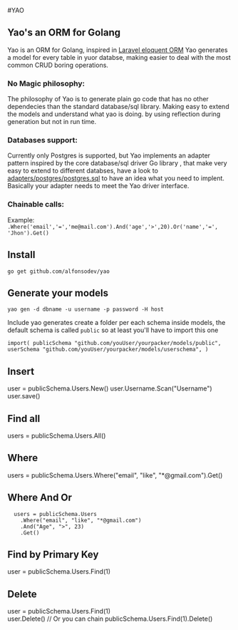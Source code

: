 #YAO
 
## Yao's an ORM for Golang
Yao is an ORM for Golang, inspired in [Laravel eloquent ORM](http://laravel.com/docs/5.0/eloquent)
Yao generates a model for every table in yuor databse, making easier to deal with the most common CRUD boring operations.

### No Magic philosophy: 
The philosophy of Yao is to generate plain go code that has no other dependecies than the standard database/sql library.
Making easy to extend the models and understand what yao is doing. 
by using reflection during generation but not in run time. 

### Databases support:
Currently only Postgres is supported, but Yao implements an adapter pattern inspired by the core database/sql driver Go library ,
that make very easy to extend to different databses, have a look to [adapters/postgres/postgres.sql](http://github.com/alfonsodev/yao)
to have an idea what you need to implent. Basically your adapter needs to meet the Yao driver interface.

### Chainable calls:
Example: 
`.Where('email','=','me@mail.com').And('age','>',20).Or('name','=', 'Jhon').Get()`
## Install
`
go get github.com/alfonsodev/yao
`

## Generate your models 
`
yao gen -d dbname -u username -p password -H host 
`

Include
yao generates create a folder per each schema inside models, 
the default schema is called `public` so at least you'll have to import this one

`
import(
  publicSchema "github.com/youUser/yourpacker/models/public",
  userSchema "github.com/youUser/yourpacker/models/userschema",
)
`


## Insert 
  user = publicSchema.Users.New()
  user.Username.Scan("Username") 
  user.save() 

## Find all
  users = publicSchema.Users.All()
  
## Where
  users = publicSchema.Users.Where("email", "like", "*@gmail.com").Get()

## Where And Or 

	  users = publicSchema.Users
		.Where("email", "like", "*@gmail.com")
		.And("Age", ">", 23)
		.Get()

## Find by Primary Key 
  user = publicSchema.Users.Find(1)  

## Delete
  user = publicSchema.Users.Find(1)  
  user.Delete()
  // Or you can chain 
  publicSchema.Users.Find(1).Delete()

